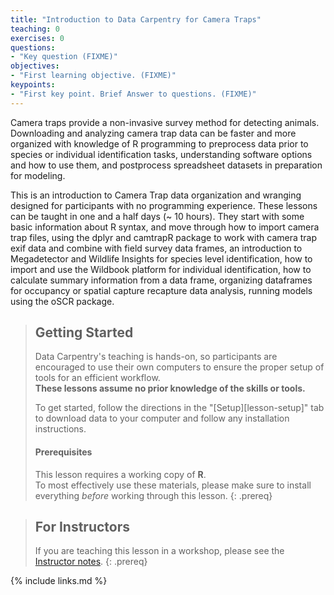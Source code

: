 ```yaml
---
title: "Introduction to Data Carpentry for Camera Traps"
teaching: 0
exercises: 0
questions:
- "Key question (FIXME)"
objectives:
- "First learning objective. (FIXME)"
keypoints:
- "First key point. Brief Answer to questions. (FIXME)"
---
```

Camera traps provide a non-invasive survey method for detecting animals. Downloading and analyzing camera trap data can be faster and more organized with knowledge of R programming to preprocess data prior to species or individual identification tasks, understanding software options and how to use them, and postprocess spreadsheet datasets in preparation for modeling.

This is an introduction to Camera Trap data organization and wranging designed for participants with no programming experience. These lessons can be taught in one and a half days (~ 10 hours). They start with some basic information about R syntax, and move through how to import camera trap files, using the dplyr and camtrapR package to work with camera trap exif data and combine with field survey data frames, an introduction to Megadetector and Wildlife Insights for species level identification, how to import and use the Wildbook platform for individual identification, how to calculate summary information from a data frame, organizing dataframes for occupancy or spatial capture recapture data analysis, running models using the oSCR package. 

> ## Getting Started
>
> Data Carpentry's teaching is hands-on, so participants are encouraged to use
> their own computers to ensure the proper setup of tools for an efficient
> workflow. <br>**These lessons assume no prior knowledge of the skills or tools.**
>
> To get started, follow the directions in the "[Setup][lesson-setup]" tab to
> download data to your computer and follow any installation instructions.
>
> #### Prerequisites
>
> This lesson requires a working copy of **R**.
> <br>To most effectively use these materials, please make sure to install
> everything *before* working through this lesson.
{: .prereq}

> ## For Instructors
> If you are teaching this lesson in a workshop, please see the
> [Instructor notes](guide).
{: .prereq}

{% include links.md %}


